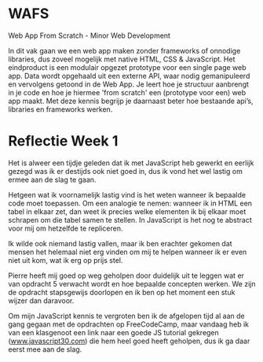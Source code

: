 # WAFS

Web App From Scratch - Minor Web Development

In dit vak gaan we een web app maken zonder frameworks of onnodige libraries, dus zoveel mogelijk met native HTML, CSS & JavaScript. Het eindproduct is een modulair opgezet prototype voor een single page web app. Data wordt opgehaald uit een externe API, waar nodig gemanipuleerd en vervolgens getoond in de Web App. Je leert hoe je structuur aanbrengt in je code en hoe je hiermee 'from scratch' een (prototype voor een) web app maakt. Met deze kennis begrijp je daarnaast beter hoe bestaande api’s, libraries en frameworks werken.

# Reflectie Week 1

Het is alweer een tijdje geleden dat ik met JavaScript heb gewerkt en eerlijk gezegd was ik er destijds ook niet goed in, dus ik vond het wel lastig om ermee aan de slag te gaan.

Hetgeen wat ik voornamelijk lastig vind is het weten wanneer ik bepaalde code moet toepassen. Om een analogie te nemen: wanneer ik in HTML een tabel in elkaar zet, dan weet ik precies welke elementen ik bij elkaar moet schrapen om die tabel samen te stellen. In JavaScript is het nog te abstract voor mij om hetzelfde te repliceren.

Ik wilde ook niemand lastig vallen, maar ik ben erachter gekomen dat mensen het helemaal niet erg vinden om mij te helpen wanneer ik er even niet uit kom, wat ik erg op prijs stel.

Pierre heeft mij goed op weg geholpen door duidelijk uit te leggen wat er van opdracht 5 verwacht wordt en hoe bepaalde concepten werken. We zijn de opdracht stapsgewijs doorlopen en ik ben op het moment een stuk wijzer dan daravoor.

Om mijn JavaScript kennis te vergroten ben ik de afgelopen tijd al aan de gang gegaan met de opdrachten op FreeCodeCamp, maar vandaag heb ik van een klasgenoot een link naar een goede JS tutorial gekregen  (www.javascript30.com) die hem heel goed heeft geholpen, dus ik ga daar eerst mee aan de slag.
